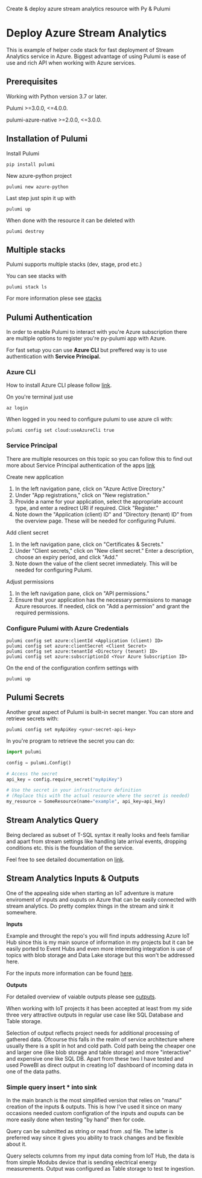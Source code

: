 Create & deploy azure stream analytics resource with Py & Pulumi

# Deploy Azure Stream Analytics

This is example of helper code stack for fast deployment of Stream Analytics service in Azure. Biggest advantage of using Pulumi is ease of use and rich API when working with Azure services.

## Prerequisites

Working with Python version 3.7 or later.

Pulumi >=3.0.0, <=4.0.0.

pulumi-azure-native >=2.0.0, <=3.0.0.

## Installation of Pulumi

Install Pulumi

```
pip install pulumi
```

New azure-python project

```
pulumi new azure-python
```

Last step just spin it up with

```
pulumi up
```

When done with the resource it can be deleted with

```
pulumi destroy
```

## Multiple stacks

Pulumi supports multiple stacks (dev, stage, prod etc.)

You can see stacks with

```
pulumi stack ls
```

For more information plese see [stacks](https://www.pulumi.com/docs/concepts/stack/)

## Pulumi Authentication

In order to enable Pulumi to interact with you're Azure subscription there are multiple options to register you're py-pulumi app with Azure.

For fast setup you can use **Azure CLI** but preffered way is to use authentication with **Service Principal.**

### **Azure CLI**

How to install Azure CLI please follow [link](https://learn.microsoft.com/en-us/cli/azure/install-azure-cli).

On you're terminal just use

```
az login
```

When logged in you need to configure pulumi to use azure cli with:

```
pulumi config set cloud:useAzureCli true
```

### Service Principal

There are multiple resources on this topic so you can follow this to find out more about Service Principal authentication of the apps [link](https://learn.microsoft.com/en-us/cli/azure/azure-cli-sp-tutorial-1?tabs=bash)

Create new application

1. In the left navigation pane, click on "Azure Active Directory."
2. Under "App registrations," click on "New registration."
3. Provide a name for your application, select the appropriate account type, and enter a redirect URI if required. Click "Register."
4. Note down the "Application (client) ID" and "Directory (tenant) ID" from the overview page. These will be needed for configuring Pulumi.

Add client secret


1. In the left navigation pane, click on "Certificates & Secrets."
2. Under "Client secrets," click on "New client secret." Enter a description, choose an expiry period, and click "Add."
3. Note down the value of the client secret immediately. This will be needed for configuring Pulumi.

Adjust permissions


1. In the left navigation pane, click on "API permissions."
2. Ensure that your application has the necessary permissions to manage Azure resources. If needed, click on "Add a permission" and grant the required permissions.

### Configure Pulumi with Azure Credentials

```
pulumi config set azure:clientId <Application (client) ID>
pulumi config set azure:clientSecret <Client Secret>
pulumi config set azure:tenantId <Directory (tenant) ID>
pulumi config set azure:subscriptionId <Your Azure Subscription ID>
```

On the end of the configuration confirm settings with

```
pulumi up
```

## **Pulumi Secrets**

Another great aspect of Pulumi is built-in secret manger. You can store and retrieve secrets with:

```
pulumi config set myApiKey <your-secret-api-key>
```

In you're program to retrieve the secret you can do:

```python
import pulumi

config = pulumi.Config()

# Access the secret
api_key = config.require_secret("myApiKey")

# Use the secret in your infrastructure definition
# (Replace this with the actual resource where the secret is needed)
my_resource = SomeResource(name="example", api_key=api_key)
```

## Stream Analytics Query

Being declared as subset of T-SQL syntax it really looks and feels familiar and apart from stream settings like handling late arrival events, dropping conditions etc. this is the foundation of the service.

Feel free to see detailed documentation on [link](https://learn.microsoft.com/en-us/stream-analytics-query/stream-analytics-query-language-reference).

## Stream Analytics Inputs & Outputs

One of the appealing side when starting an IoT adventure is mature enviroment of inputs and ouputs on Azure that can be easily connected with stream analytics. Do pretty complex things in the stream and sink it somewhere.

**Inputs**

Example and throught the repo's you will find inputs addressing Azure IoT Hub since this is my main source of information in my projects but it can be easily ported to Event Hubs and even more interesting integration is use of topics with blob storage and Data Lake storage but this won't be addressed here.

For the inputs more information can be found [here](https://learn.microsoft.com/en-us/azure/stream-analytics/stream-analytics-define-inputs).

**Outputs**

For detailed overview of vaiable outputs please see [outputs](https://learn.microsoft.com/en-us/azure/stream-analytics/stream-analytics-define-outputs).

When working with IoT projects it has been accepted at least from my side three very attractive outputs in regular use case like SQL Database and Table storage.

Selection of output reflects project needs for additional processing of gathered data. Ofcourse this falls in the realm of service architecture where usually there is a split in hot and cold path. Cold path being the cheaper one and larger one (like blob storage and table storage) and more "interactive" and expensive one like SQL DB. Apart from these two I have tested and used PoweBI as direct output in creating IoT dashboard of incoming data in one of the data paths.

### Simple query insert * into sink

In the main branch is the most simplified version that relies on "manul" creation of the inputs & outputs. This is how I've used it since on many occasions needed custom configration of the inputs and ouputs can be more easily done when testing "by hand" then for code. 

Query can be submitted as string or read from .sql file. The latter is preferred way since it gives you ability to track changes and be flexible about it.

Query selects columns from my input data coming from IoT Hub, the data is from simple Modubs device that is sending electrical energy measurements. Output was configured as Table storage to test te ingestion.
